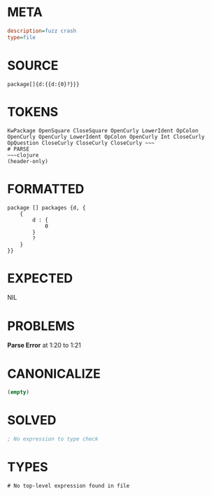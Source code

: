# META
~~~ini
description=fuzz crash
type=file
~~~
# SOURCE
~~~roc
package[]{d:{{d:{0}?}}}
~~~
# TOKENS
~~~text
KwPackage OpenSquare CloseSquare OpenCurly LowerIdent OpColon OpenCurly OpenCurly LowerIdent OpColon OpenCurly Int CloseCurly OpQuestion CloseCurly CloseCurly CloseCurly ~~~
# PARSE
~~~clojure
(header-only)
~~~
# FORMATTED
~~~roc
package [] packages {d, {
	{
		d : {
			0
		}
		?
	}
}}

~~~
# EXPECTED
NIL
# PROBLEMS
**Parse Error**
at 1:20 to 1:21

# CANONICALIZE
~~~clojure
(empty)
~~~
# SOLVED
~~~clojure
; No expression to type check
~~~
# TYPES
~~~roc
# No top-level expression found in file
~~~

